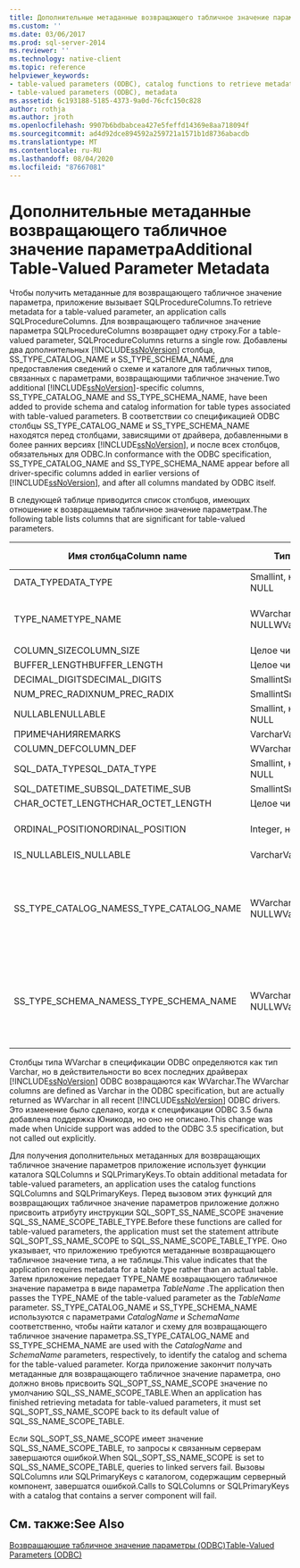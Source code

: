 ```yaml
---
title: Дополнительные метаданные возвращающего табличное значение параметра | Документация Майкрософт
ms.custom: ''
ms.date: 03/06/2017
ms.prod: sql-server-2014
ms.reviewer: ''
ms.technology: native-client
ms.topic: reference
helpviewer_keywords:
- table-valued parameters (ODBC), catalog functions to retrieve metadata
- table-valued parameters (ODBC), metadata
ms.assetid: 6c193188-5185-4373-9a0d-76cfc150c828
author: rothja
ms.author: jroth
ms.openlocfilehash: 9907b6bdbabcea427e5feffd14369e8aa718094f
ms.sourcegitcommit: ad4d92dce894592a259721a1571b1d8736abacdb
ms.translationtype: MT
ms.contentlocale: ru-RU
ms.lasthandoff: 08/04/2020
ms.locfileid: "87667081"
---
```

# <a name="additional-table-valued-parameter-metadata"></a><span data-ttu-id="f2413-102">Дополнительные метаданные возвращающего табличное значение параметра</span><span class="sxs-lookup"><span data-stu-id="f2413-102">Additional Table-Valued Parameter Metadata</span></span>
  <span data-ttu-id="f2413-103">Чтобы получить метаданные для возвращающего табличное значение параметра, приложение вызывает SQLProcedureColumns.</span><span class="sxs-lookup"><span data-stu-id="f2413-103">To retrieve metadata for a table-valued parameter, an application calls SQLProcedureColumns.</span></span> <span data-ttu-id="f2413-104">Для возвращающего табличное значение параметра SQLProcedureColumns возвращает одну строку.</span><span class="sxs-lookup"><span data-stu-id="f2413-104">For a table-valued parameter, SQLProcedureColumns returns a single row.</span></span> <span data-ttu-id="f2413-105">Добавлены два дополнительных [!INCLUDE[ssNoVersion](../../includes/ssnoversion-md.md)] столбца, SS_TYPE_CATALOG_NAME и SS_TYPE_SCHEMA_NAME, для предоставления сведений о схеме и каталоге для табличных типов, связанных с параметрами, возвращающими табличное значение.</span><span class="sxs-lookup"><span data-stu-id="f2413-105">Two additional [!INCLUDE[ssNoVersion](../../includes/ssnoversion-md.md)]-specific columns, SS_TYPE_CATALOG_NAME and SS_TYPE_SCHEMA_NAME, have been added to provide schema and catalog information for table types associated with table-valued parameters.</span></span> <span data-ttu-id="f2413-106">В соответствии со спецификацией ODBC столбцы SS_TYPE_CATALOG_NAME и SS_TYPE_SCHEMA_NAME находятся перед столбцами, зависящими от драйвера, добавленными в более ранних версиях [!INCLUDE[ssNoVersion](../../includes/ssnoversion-md.md)], и после всех столбцов, обязательных для ODBC.</span><span class="sxs-lookup"><span data-stu-id="f2413-106">In conformance with the ODBC specification, SS_TYPE_CATALOG_NAME and SS_TYPE_SCHEMA_NAME appear before all driver-specific columns added in earlier versions of [!INCLUDE[ssNoVersion](../../includes/ssnoversion-md.md)], and after all columns mandated by ODBC itself.</span></span>  
  
 <span data-ttu-id="f2413-107">В следующей таблице приводится список столбцов, имеющих отношение к возвращаемым табличное значение параметрам.</span><span class="sxs-lookup"><span data-stu-id="f2413-107">The following table lists columns that are significant for table-valued parameters.</span></span>  
  
|<span data-ttu-id="f2413-108">Имя столбца</span><span class="sxs-lookup"><span data-stu-id="f2413-108">Column name</span></span>|<span data-ttu-id="f2413-109">Тип данных</span><span class="sxs-lookup"><span data-stu-id="f2413-109">Data type</span></span>|<span data-ttu-id="f2413-110">Значения/комментарии</span><span class="sxs-lookup"><span data-stu-id="f2413-110">Value/comments</span></span>|  
|-----------------|---------------|---------------------|  
|<span data-ttu-id="f2413-111">DATA_TYPE</span><span class="sxs-lookup"><span data-stu-id="f2413-111">DATA_TYPE</span></span>|<span data-ttu-id="f2413-112">Smallint, не NULL</span><span class="sxs-lookup"><span data-stu-id="f2413-112">Smallint not NULL</span></span>|<span data-ttu-id="f2413-113">SQL_SS_TABLE</span><span class="sxs-lookup"><span data-stu-id="f2413-113">SQL_SS_TABLE</span></span>|  
|<span data-ttu-id="f2413-114">TYPE_NAME</span><span class="sxs-lookup"><span data-stu-id="f2413-114">TYPE_NAME</span></span>|<span data-ttu-id="f2413-115">WVarchar(128), не NULL</span><span class="sxs-lookup"><span data-stu-id="f2413-115">WVarchar(128) not NULL</span></span>|<span data-ttu-id="f2413-116">Имя типа возвращающего табличное значение параметра.</span><span class="sxs-lookup"><span data-stu-id="f2413-116">The type name of the table-valued parameter.</span></span>|  
|<span data-ttu-id="f2413-117">COLUMN_SIZE</span><span class="sxs-lookup"><span data-stu-id="f2413-117">COLUMN_SIZE</span></span>|<span data-ttu-id="f2413-118">Целое число</span><span class="sxs-lookup"><span data-stu-id="f2413-118">Integer</span></span>|<span data-ttu-id="f2413-119">NULL</span><span class="sxs-lookup"><span data-stu-id="f2413-119">NULL</span></span>|  
|<span data-ttu-id="f2413-120">BUFFER_LENGTH</span><span class="sxs-lookup"><span data-stu-id="f2413-120">BUFFER_LENGTH</span></span>|<span data-ttu-id="f2413-121">Целое число</span><span class="sxs-lookup"><span data-stu-id="f2413-121">Integer</span></span>|<span data-ttu-id="f2413-122">0</span><span class="sxs-lookup"><span data-stu-id="f2413-122">0</span></span>|  
|<span data-ttu-id="f2413-123">DECIMAL_DIGITS</span><span class="sxs-lookup"><span data-stu-id="f2413-123">DECIMAL_DIGITS</span></span>|<span data-ttu-id="f2413-124">Smallint</span><span class="sxs-lookup"><span data-stu-id="f2413-124">Smallint</span></span>|<span data-ttu-id="f2413-125">NULL</span><span class="sxs-lookup"><span data-stu-id="f2413-125">NULL</span></span>|  
|<span data-ttu-id="f2413-126">NUM_PREC_RADIX</span><span class="sxs-lookup"><span data-stu-id="f2413-126">NUM_PREC_RADIX</span></span>|<span data-ttu-id="f2413-127">Smallint</span><span class="sxs-lookup"><span data-stu-id="f2413-127">Smallint</span></span>|<span data-ttu-id="f2413-128">NULL</span><span class="sxs-lookup"><span data-stu-id="f2413-128">NULL</span></span>|  
|<span data-ttu-id="f2413-129">NULLABLE</span><span class="sxs-lookup"><span data-stu-id="f2413-129">NULLABLE</span></span>|<span data-ttu-id="f2413-130">Smallint, не NULL</span><span class="sxs-lookup"><span data-stu-id="f2413-130">Smallint not NULL</span></span>|<span data-ttu-id="f2413-131">SQL_NULLABLE</span><span class="sxs-lookup"><span data-stu-id="f2413-131">SQL_NULLABLE</span></span>|  
|<span data-ttu-id="f2413-132">ПРИМЕЧАНИЯ</span><span class="sxs-lookup"><span data-stu-id="f2413-132">REMARKS</span></span>|<span data-ttu-id="f2413-133">Varchar</span><span class="sxs-lookup"><span data-stu-id="f2413-133">Varchar</span></span>|<span data-ttu-id="f2413-134">NULL</span><span class="sxs-lookup"><span data-stu-id="f2413-134">NULL</span></span>|  
|<span data-ttu-id="f2413-135">COLUMN_DEF</span><span class="sxs-lookup"><span data-stu-id="f2413-135">COLUMN_DEF</span></span>|<span data-ttu-id="f2413-136">WVarchar(4000)</span><span class="sxs-lookup"><span data-stu-id="f2413-136">WVarchar(4000)</span></span>|<span data-ttu-id="f2413-137">NULL</span><span class="sxs-lookup"><span data-stu-id="f2413-137">NULL</span></span>|  
|<span data-ttu-id="f2413-138">SQL_DATA_TYPE</span><span class="sxs-lookup"><span data-stu-id="f2413-138">SQL_DATA_TYPE</span></span>|<span data-ttu-id="f2413-139">Smallint, не NULL</span><span class="sxs-lookup"><span data-stu-id="f2413-139">Smallint not NULL</span></span>|<span data-ttu-id="f2413-140">SQL_SS_TABLE</span><span class="sxs-lookup"><span data-stu-id="f2413-140">SQL_SS_TABLE</span></span>|  
|<span data-ttu-id="f2413-141">SQL_DATETIME_SUB</span><span class="sxs-lookup"><span data-stu-id="f2413-141">SQL_DATETIME_SUB</span></span>|<span data-ttu-id="f2413-142">Smallint</span><span class="sxs-lookup"><span data-stu-id="f2413-142">Smallint</span></span>|<span data-ttu-id="f2413-143">NULL</span><span class="sxs-lookup"><span data-stu-id="f2413-143">NULL</span></span>|  
|<span data-ttu-id="f2413-144">CHAR_OCTET_LENGTH</span><span class="sxs-lookup"><span data-stu-id="f2413-144">CHAR_OCTET_LENGTH</span></span>|<span data-ttu-id="f2413-145">Целое число</span><span class="sxs-lookup"><span data-stu-id="f2413-145">Integer</span></span>|<span data-ttu-id="f2413-146">NULL</span><span class="sxs-lookup"><span data-stu-id="f2413-146">NULL</span></span>|  
|<span data-ttu-id="f2413-147">ORDINAL_POSITION</span><span class="sxs-lookup"><span data-stu-id="f2413-147">ORDINAL_POSITION</span></span>|<span data-ttu-id="f2413-148">Integer, не NULL</span><span class="sxs-lookup"><span data-stu-id="f2413-148">Integer not NULL</span></span>|<span data-ttu-id="f2413-149">Порядковый номер параметра.</span><span class="sxs-lookup"><span data-stu-id="f2413-149">The ordinal position of the parameter.</span></span>|  
|<span data-ttu-id="f2413-150">IS_NULLABLE</span><span class="sxs-lookup"><span data-stu-id="f2413-150">IS_NULLABLE</span></span>|<span data-ttu-id="f2413-151">Varchar</span><span class="sxs-lookup"><span data-stu-id="f2413-151">Varchar</span></span>|<span data-ttu-id="f2413-152">"YES"</span><span class="sxs-lookup"><span data-stu-id="f2413-152">"YES"</span></span>|  
|<span data-ttu-id="f2413-153">SS_TYPE_CATALOG_NAME</span><span class="sxs-lookup"><span data-stu-id="f2413-153">SS_TYPE_CATALOG_NAME</span></span>|<span data-ttu-id="f2413-154">WVarchar(128), не NULL</span><span class="sxs-lookup"><span data-stu-id="f2413-154">WVarchar(128) not NULL</span></span>|<span data-ttu-id="f2413-155">Каталог, содержащий определение табличного типа для возвращающего табличное значение параметра.</span><span class="sxs-lookup"><span data-stu-id="f2413-155">The catalog that contains the type definition for the table type of the table-valued parameter.</span></span>|  
|<span data-ttu-id="f2413-156">SS_TYPE_SCHEMA_NAME</span><span class="sxs-lookup"><span data-stu-id="f2413-156">SS_TYPE_SCHEMA_NAME</span></span>|<span data-ttu-id="f2413-157">WVarchar(128), не NULL</span><span class="sxs-lookup"><span data-stu-id="f2413-157">WVarchar(128) not NULL</span></span>|<span data-ttu-id="f2413-158">Схема, содержащая определение табличного типа для возвращающего табличное значение параметра.</span><span class="sxs-lookup"><span data-stu-id="f2413-158">The schema that contains the type definition for the table type of the table-valued parameter.</span></span>|  
  
 <span data-ttu-id="f2413-159">Столбцы типа WVarchar в спецификации ODBC определяются как тип Varchar, но в действительности во всех последних драйверах [!INCLUDE[ssNoVersion](../../includes/ssnoversion-md.md)] ODBC возвращаются как WVarchar.</span><span class="sxs-lookup"><span data-stu-id="f2413-159">The WVarchar columns are defined as Varchar in the ODBC specification, but are actually returned as WVarchar in all recent [!INCLUDE[ssNoVersion](../../includes/ssnoversion-md.md)] ODBC drivers.</span></span> <span data-ttu-id="f2413-160">Это изменение было сделано, когда к спецификации ODBC 3.5 была добавлена поддержка Юникода, но оно не описано.</span><span class="sxs-lookup"><span data-stu-id="f2413-160">This change was made when Unicide support was added to the ODBC 3.5 specification, but not called out explicitly.</span></span>  
  
 <span data-ttu-id="f2413-161">Для получения дополнительных метаданных для возвращающих табличное значение параметров приложение использует функции каталога SQLColumns и SQLPrimaryKeys.</span><span class="sxs-lookup"><span data-stu-id="f2413-161">To obtain additional metadata for table-valued parameters, an application uses the catalog functions SQLColumns and SQLPrimaryKeys.</span></span> <span data-ttu-id="f2413-162">Перед вызовом этих функций для возвращающих табличное значение параметров приложение должно присвоить атрибуту инструкции SQL_SOPT_SS_NAME_SCOPE значение SQL_SS_NAME_SCOPE_TABLE_TYPE.</span><span class="sxs-lookup"><span data-stu-id="f2413-162">Before these functions are called for table-valued parameters, the application must set the statement attribute SQL_SOPT_SS_NAME_SCOPE to SQL_SS_NAME_SCOPE_TABLE_TYPE.</span></span> <span data-ttu-id="f2413-163">Оно указывает, что приложению требуются метаданные возвращающего табличное значение типа, а не таблицы.</span><span class="sxs-lookup"><span data-stu-id="f2413-163">This value indicates that the application requires metadata for a table type rather than an actual table.</span></span> <span data-ttu-id="f2413-164">Затем приложение передает TYPE_NAME возвращающего табличное значение параметра в виде параметра *TableName* .</span><span class="sxs-lookup"><span data-stu-id="f2413-164">The application then passes the TYPE_NAME of the table-valued parameter as the *TableName* parameter.</span></span> <span data-ttu-id="f2413-165">SS_TYPE_CATALOG_NAME и SS_TYPE_SCHEMA_NAME используются с параметрами *CatalogName* и *SchemaName* соответственно, чтобы найти каталог и схему для возвращающего табличное значение параметра.</span><span class="sxs-lookup"><span data-stu-id="f2413-165">SS_TYPE_CATALOG_NAME and SS_TYPE_SCHEMA_NAME are used with the *CatalogName* and *SchemaName* parameters, respectively, to identify the catalog and schema for the table-valued parameter.</span></span> <span data-ttu-id="f2413-166">Когда приложение закончит получать метаданные для возвращающего табличное значение параметра, оно должно вновь присвоить SQL_SOPT_SS_NAME_SCOPE значение по умолчанию SQL_SS_NAME_SCOPE_TABLE.</span><span class="sxs-lookup"><span data-stu-id="f2413-166">When an application has finished retrieving metadata for table-valued parameters, it must set SQL_SOPT_SS_NAME_SCOPE back to its default value of SQL_SS_NAME_SCOPE_TABLE.</span></span>  
  
 <span data-ttu-id="f2413-167">Если SQL_SOPT_SS_NAME_SCOPE имеет значение SQL_SS_NAME_SCOPE_TABLE, то запросы к связанным серверам завершаются ошибкой.</span><span class="sxs-lookup"><span data-stu-id="f2413-167">When SQL_SOPT_SS_NAME_SCOPE is set to SQL_SS_NAME_SCOPE_TABLE, queries to linked servers fail.</span></span> <span data-ttu-id="f2413-168">Вызовы SQLColumns или SQLPrimaryKeys с каталогом, содержащим серверный компонент, завершатся ошибкой.</span><span class="sxs-lookup"><span data-stu-id="f2413-168">Calls to SQLColumns or SQLPrimaryKeys with a catalog that contains a server component will fail.</span></span>  
  
## <a name="see-also"></a><span data-ttu-id="f2413-169">См. также:</span><span class="sxs-lookup"><span data-stu-id="f2413-169">See Also</span></span>  
 [<span data-ttu-id="f2413-170">Возвращающие табличное значение параметры &#40;ODBC&#41;</span><span class="sxs-lookup"><span data-stu-id="f2413-170">Table-Valued Parameters &#40;ODBC&#41;</span></span>](table-valued-parameters-odbc.md)  
  
  
